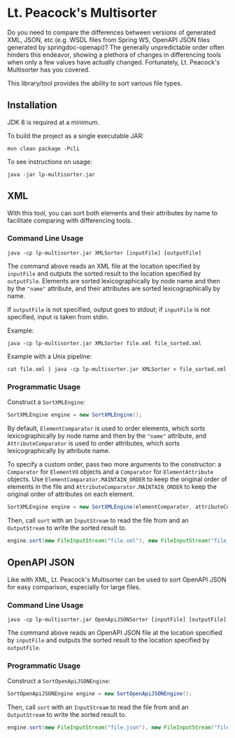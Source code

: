 # Lt. Peacock's Multisorter
Do you need to compare the differences between versions of generated XML, JSON, etc (e.g. WSDL files from Spring WS, OpenAPI JSON files generated by springdoc-openapi)? The generally unpredictable order often hinders this endeavor, showing a plethora of changes in differencing tools when only a few values have actually changed. Fortunately, Lt. Peacock's Multisorter has you covered.

This library/tool provides the ability to sort various file types.

## Installation
JDK 8 is required at a minimum.

To build the project as a single executable JAR:

```
mvn clean package -Pcli
```

To see instructions on usage:

```
java -jar lp-multisorter.jar
```

## XML
With this tool, you can sort both elements and their attributes by name to facilitate comparing with differencing tools.

### Command Line Usage
```
java -cp lp-multisorter.jar XMLSorter [inputFile] [outputFile]
```
The command above reads an XML file at the location specified by `inputFile` and outputs the sorted result to the location specified by `outputFile`. Elements are sorted lexicographically by node name and then by the `"name"` attribute, and their attributes are sorted lexicographically by name.

If `outputFile` is not specified, output goes to stdout; if `inputFile` is not specified, input is taken from stdin.

Example:

```
java -cp lp-multisorter.jar XMLSorter file.xml file_sorted.xml
```

Example with a Unix pipeline:

```
cat file.xml | java -cp lp-multisorter.jar XMLSorter > file_sorted.xml
```

### Programmatic Usage
Construct a `SortXMLEngine`:

```java
SortXMLEngine engine = new SortXMLEngine();
```

By default, `ElementComparator` is used to order elements, which sorts lexicographically by node name and then by the `"name"` attribute, and `AttributeComparator` is used to order attributes, which sorts lexicographically by attribute name.

To specify a custom order, pass two more arguments to the constructor: a `Comparator` for `ElementVO` objects and a `Comparator` for `ElementAttribute` objects. Use `ElementComparator.MAINTAIN_ORDER` to keep the original order of elements in the file and `AttributeComparator.MAINTAIN_ORDER` to keep the original order of attributes on each element.

```java
SortXMLEngine engine = new SortXMLEngine(elementComparator, attributeComparator);
```

Then, call `sort` with an `InputStream` to read the file from and an `OutputStream` to write the sorted result to.

```java
engine.sort(new FileInputStream("file.xml"), new FileInputStream("file_sorted.xml"));
```

## OpenAPI JSON
Like with XML, Lt. Peacock's Multisorter can be used to sort OpenAPI JSON for easy comparison, especially for large files.

### Command Line Usage
```
java -cp lp-multisorter.jar OpenApiJSONSorter [inputFile] [outputFile]
```
The command above reads an OpenAPI JSON file at the location specified by `inputFile` and outputs the sorted result to the location specified by `outputFile`.

### Programmatic Usage
Construct a `SortOpenApiJSONEngine`:

```java
SortOpenApiJSONEngine engine = new SortOpenApiJSONEngine();
```

Then, call `sort` with an `InputStream` to read the file from and an `OutputStream` to write the sorted result to.

```java
engine.sort(new FileInputStream("file.json"), new FileInputStream("file_sorted.json"));
```